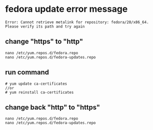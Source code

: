 # fedora update error message

````
Error: Cannot retrieve metalink for repository: fedora/20/x86_64. Please verify its path and try again
````

## change "https" to "http"
````
nano /etc/yum.repos.d/fedora.repo
nano /etc/yum.repos.d/fedora-updates.repo
````

## run command
````
# yum update ca-certificates
//or 
# yum reinstall ca-certificates
````

## change back "http" to "https"

````
nano /etc/yum.repos.d/fedora.repo
nano /etc/yum.repos.d/fedora-updates.repo
````

